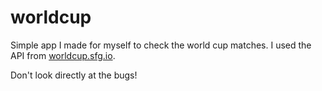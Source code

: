 worldcup
========

Simple app I made for myself to check the world cup matches. I used the API from [worldcup.sfg.io](http://worldcup.sfg.io).

Don't look directly at the bugs!